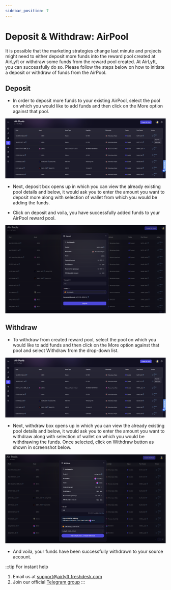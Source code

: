 ```yaml
---
sidebar_position: 7
---
```


# Deposit & Withdraw: AirPool

It is possible that the marketing strategies change last minute and projects might need to either deposit more funds into the reward pool created at AirLyft or withdraw some funds from the reward pool created. At AirLyft, you can successfully do so. Please follow the steps below on how to initiate a deposit or withdraw of funds from the AirPool. 

## Deposit

- In order to deposit more funds to your existing AirPool, select the pool on which you would like to add funds and then click on the More option against that pool. 

![Deposit Fund](../images/depositairpool.png)

- Next, deposit box opens up in which you can view the already existing pool details and below, it would ask you to enter the amount you want to deposit more along with selection of wallet from which you would be adding the funds.

- Click on deposit and voila, you have successfully added funds to your AirPool reward pool.

![deposit final](../images/depositfinal.png)

## Withdraw

- To withdraw from created reward pool, select the pool on which you would like to add funds and then click on the More option against that pool and select Withdraw from the drop-down list.

![Deposit Fund](../images/depositairpool.png)

- Next, withdraw box opens up in which you can view the already existing pool details and below, it would ask you to enter the amount you want to withdraw along with selection of wallet on which you would be withdrawing the funds. Once selected, click on Withdraw button as shown in screenshot below.

![Withdraw Final](../images/withdrawfinal.png)

- And voila, your funds have been successfully withdrawn to your source account. 

:::tip For instant help
1. Email us at [support@airlyft.freshdesk.com](mailto:support@airlyft.freshdesk.com)
2. Join our official [Telegram group](https://t.me/kyteone)
::: 